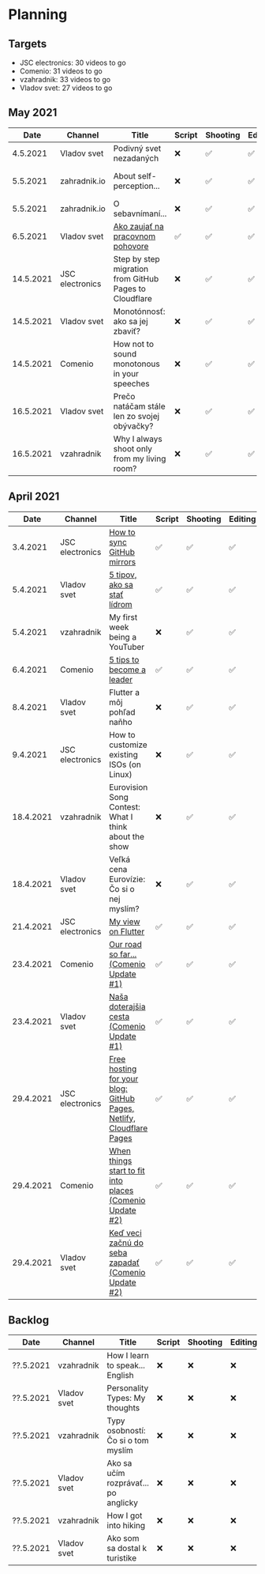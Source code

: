 # Planning

## Targets
- JSC electronics: 30 videos to go
- Comenio: 31 videos to go
- vzahradnik: 33 videos to go
- Vladov svet: 27 videos to go

## May 2021

| Date | Channel | Title | Script | Shooting | Editing | Published | Link | Note |
|---|---|---|---|---|---|---|---|---|
| 4.5.2021 | Vladov svet | Podivný svet nezadaných | ❌ | ✅ | ✅ | ✅ | https://youtu.be/RII_YHtViuA | |
| 5.5.2021 | zahradnik.io | About self-perception... | ❌ | ✅ | ✅ | ✅ |  | Zatiaľ je článok nepreložený. |
| 5.5.2021 | zahradnik.io | O sebavnímaní... | ❌ | ✅ | ✅ | ✅ | https://www.zahradnik.io/o-sebavnimani | |
| 6.5.2021 | Vladov svet | [Ako zaujať na pracovnom pohovore][comenio_04] | ✅ | ✅ | ✅ | ✅ | https://youtu.be/Bxk8sO05D9o | |
| 14.5.2021 | JSC electronics | Step by step migration from GitHub Pages to Cloudflare | ❌ | ✅ | ✅ | ✅ | https://youtu.be/izcEj6rF9PM | |
| 14.5.2021 | Vladov svet | Monotónnosť: ako sa jej zbaviť? | ❌ | ✅ | ✅ | ✅ | https://youtu.be/tYKzpalI9k8 | |
| 14.5.2021 | Comenio | How not to sound monotonous in your speeches | ❌ | ✅ | ✅ | ✅ | https://youtu.be/VGdans6592Q  | |
| 16.5.2021 | Vladov svet | Prečo natáčam stále len zo svojej obývačky? | ❌ | ✅ | ✅ | ✅ | https://youtu.be/gnY9tvcR84U | |
| 16.5.2021 | vzahradnik | Why I always shoot only from my living room? | ❌ | ✅ | ✅ | ✅ | https://youtu.be/C_jOTn8SJiU | |

## April 2021

| Date | Channel | Title | Script | Shooting | Editing | Published | Link | Note |
|---|---|---|---|---|---|---|---|---|
| 3.4.2021 | JSC electronics | [How to sync GitHub mirrors][jsc_01] | ✅ | ✅ | ✅ | ✅ | https://youtu.be/WUxIiGRd-XQ | |
| 5.4.2021 | Vladov svet | [5 tipov, ako sa stať lídrom][vladov_svet_01] | ✅ | ✅ | ✅ | ✅ | https://youtu.be/ErVHbfD8Mss | |
| 5.4.2021 | vzahradnik | My first week being a YouTuber | ❌ | ✅ | ✅ | ✅ | https://youtu.be/OOZlheC2Rp4 | |
| 6.4.2021 | Comenio | [5 tips to become a leader][comenio_01] | ✅ | ✅  | ✅  | ✅ | https://youtu.be/foD2nEo1e8U | |
| 8.4.2021 | Vladov svet | Flutter a môj pohľad naňho | ❌ | ✅ | ✅ | ✅ | https://youtu.be/eEV2qFKmtTI | |
| 9.4.2021 | JSC electronics | How to customize existing ISOs (on Linux) | ❌ | ✅ | ✅ | ✅ | https://youtu.be/aFaQjQ4vmQA | |
| 18.4.2021 | vzahradnik | Eurovision Song Contest: What I think about the show | ❌ | ✅ | ✅ | ✅ | https://youtu.be/0zuIJHGH-kA | |
| 18.4.2021 | Vladov svet | Veľká cena Eurovízie: Čo si o nej myslím? | ❌ | ✅ | ✅ | ✅ | https://youtu.be/FPLf00BtAKY | |
| 21.4.2021 | JSC electronics | [My view on Flutter][jsc_02] | ✅ | ✅ | ✅ | ✅ | https://youtu.be/ecl9DTkme0c | |
| 23.4.2021 | Comenio | [Our road so far... (Comenio Update #1)][comenio_02] | ✅ | ✅ | ✅ | ✅ | https://youtu.be/WRJvvG7ejdM | |
| 23.4.2021 | Vladov svet | [Naša doterajšia cesta (Comenio Update #1)][comenio_02] | ✅ | ✅ | ✅ | ✅ | https://youtu.be/Ba-6qsG8PQ0 | |
| 29.4.2021 | JSC electronics | [Free hosting for your blog: GitHub Pages, Netlify, Cloudflare Pages][jsc_03] | ✅ | ✅ | ✅ | ✅ | https://youtu.be/YkJnxDtBgJk | |
| 29.4.2021 | Comenio | [When things start to fit into places (Comenio Update #2)][comenio_03] | ✅ | ✅ | ✅ | ✅ | https://youtu.be/RCWPro_hbek | |
| 29.4.2021 | Vladov svet | [Keď veci začnú do seba zapadať (Comenio Update #2)][comenio_03] | ✅ | ✅ | ✅ | ✅ | https://youtu.be/_p0UWIsv0C8 | |

## Backlog
| Date | Channel | Title | Script | Shooting | Editing | Published | Link | Note |
|---|---|---|---|---|---|---|---|---|
| ??.5.2021 | vzahradnik | How I learn to speak... English | ❌ | ❌ | ❌ | ❌ |  | |
| ??.5.2021 | Vladov svet | Personality Types: My thoughts | ❌ | ❌ | ❌ | ❌ |  | |
| ??.5.2021 | vzahradnik | Typy osobností: Čo si o tom myslím | ❌ | ❌ | ❌ | ❌ |  | |
| ??.5.2021 | Vladov svet | Ako sa učím rozprávať... po anglicky | ❌ | ❌ | ❌ | ❌ |  | |
| ??.5.2021 | vzahradnik | How I got into hiking | ❌ | ❌ | ❌ | ❌ |  | |
| ??.5.2021 | Vladov svet | Ako som sa dostal k turistike | ❌ | ❌ | ❌ | ❌ |  | |


[//]: # (Scripts)
[jsc_01]: /Projects/JSC%20electronics/2021-03-39%20-%20How%20to%20sync%20GitHub%20mirrors.md
[jsc_02]: /Projects/JSC%20electronics/2021-04-13%20-%20My%20view%20on%20Flutter.md
[jsc_03]: /Projects/JSC%20electronics/2021-04-29%20-%20Where%20to%20host%20your%20blog%20for%20free.md

[comenio_01]: /Projects/Comenio/2021-03-39%20-%205%20tips%20to%20become%20a%20leader.md
[comenio_02]: /Projects/Comenio/2021-04-25%20-%20Our%20road%20so%20far%20(Comenio%20Update%201).md
[comenio_03]: /Projects/Comenio/2021-04-29%20-%20When%20things%20start%20to%20fit%20into%20places%20(Comenio%20Update%20%232).md
[comenio_04]: /Projects/Comenio/2021-05-06%20-%20How%20to%20impress%20on%20a%20job%20interview.md

[vladov_svet_01]: /Projects/Vladov%20svet/2021-03-39%20-%205%20tipov%2C%20ako%20sa%20stať%20lídrom.md
